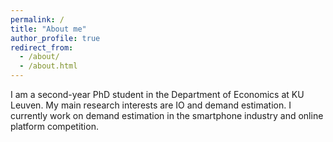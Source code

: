 ```yaml
---
permalink: /
title: "About me"
author_profile: true
redirect_from: 
  - /about/
  - /about.html
---
```


I am a second-year PhD student in the Department of Economics at KU Leuven. My main research interests are IO and demand estimation. I currently work on demand estimation in the smartphone industry and online platform competition.


